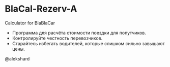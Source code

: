 # BlaCal-Rezerv-A
Calculator for BlaBlaCar

- Программа для расчёта стоимости поездки для попутчиков.
- Контролируйте честность перевозчиков.
- Старайтесь избегать водителей, которые слишком сильно завышают цены.


@alekshard
